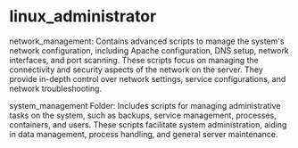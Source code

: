 # linux_administrator
network_management: Contains advanced scripts to manage the system's network configuration, including Apache configuration, DNS setup, network interfaces, and port scanning. These scripts focus on managing the connectivity and security aspects of the network on the server. They provide in-depth control over network settings, service configurations, and network troubleshooting.

system_management Folder: Includes scripts for managing administrative tasks on the system, such as backups, service management, processes, containers, and users. These scripts facilitate system administration, aiding in data management, process handling, and general server maintenance.

